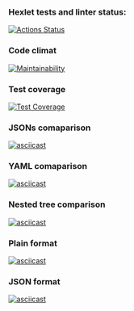 ### Hexlet tests and linter status:
[![Actions Status](https://github.com/MaksymM92/frontend-project-lvl2/workflows/hexlet-check/badge.svg)](https://github.com/MaksymM92/frontend-project-lvl2/actions)

### Code climat
[![Maintainability](https://api.codeclimate.com/v1/badges/28a1b2e643f46f92c487/maintainability)](https://codeclimate.com/github/MaksymM92/frontend-project-lvl2/maintainability)

### Test coverage
[![Test Coverage](https://api.codeclimate.com/v1/badges/015d446eb41bf3bd3b49/test_coverage)](https://codeclimate.com/github/MaksymM92/frontend-project-lvl2/test_coverage)

### JSONs comaparison
[![asciicast](https://asciinema.org/a/wPaOwC4l1SvnnrgVUXm8awAgz.svg)](https://asciinema.org/a/wPaOwC4l1SvnnrgVUXm8awAgz)

### YAML comaparison
[![asciicast](https://asciinema.org/a/yxW3fvMxDkM49uDsaLfzRAw88.svg)](https://asciinema.org/a/yxW3fvMxDkM49uDsaLfzRAw88)

### Nested tree comparison
[![asciicast](https://asciinema.org/a/TvjlR0J4n6S9pnZigIXEOdgAx.svg)](https://asciinema.org/a/TvjlR0J4n6S9pnZigIXEOdgAx)

### Plain format
[![asciicast](https://asciinema.org/a/hXJejY4Vzd0XY9gRbqanVDwQS.svg)](https://asciinema.org/a/hXJejY4Vzd0XY9gRbqanVDwQS)

### JSON format
[![asciicast](https://asciinema.org/a/Kb3Td2jbEqOLtopvQoiJsyaBa.svg)](https://asciinema.org/a/Kb3Td2jbEqOLtopvQoiJsyaBa)
